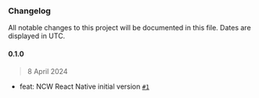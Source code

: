 ### Changelog

All notable changes to this project will be documented in this file. Dates are displayed in UTC.

#### 0.1.0

> 8 April 2024

- feat: NCW React Native initial version [`#1`](https://github.com/fireblocks/react-native-ncw-sdk/pull/1)
